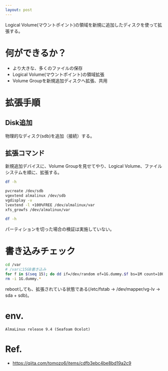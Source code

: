 ```yaml
---
layout: post
---
```


Logical Volume(マウントポイント)の領域を新規に追加したディスクを使って拡張する。

# 何ができるか？

- より大きな、多くのファイルの保存
- Logical Volume(マウントポイント)の領域拡張
- Volume Groupを新規追加ディスクへ拡張、共用

# 拡張手順

## Disk追加

物理的なディスク(sdb)を追加（接続）する。

## 拡張コマンド

新規追加デバイスに、Volume Groupを見せてやり、Logical Volume、ファイルシステムを順に、拡張する。

```sh
df -h

pvcreate /dev/sdb
vgextend almalinux /dev/sdb
vgdisplay -v
lvextend -l +100%FREE /dev/almalinux/var
xfs_growfs /dev/almalinux/var

df -h
```

パーティションを切った場合の検証は実施していない。

# 書き込みチェック

```sh
cd /var
# /varに15GB書き込み
for f in $(seq 15); do dd if=/dev/random of=1G.dummy.$f bs=1M count=1000; df -h; done
rm -i 1G.dummy.*
```

rebootしても、拡張されている状態である(/etc/fstab -> /dev/mapper/vg-lv -> sda + sdb)。

# env.

```
AlmaLinux release 9.4 (Seafoam Ocelot)
```

# Ref.

- <https://qiita.com/tomozo6/items/cdfb3ebc4be8bd19a2c9>

